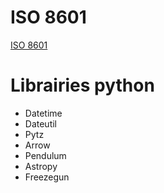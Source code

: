 # ISO 8601

[ISO 8601](https://fr.wikipedia.org/wiki/ISO_8601)



# Librairies python

  * Datetime
  * Dateutil
  * Pytz
  * Arrow
  * Pendulum
  * Astropy
  * Freezegun
